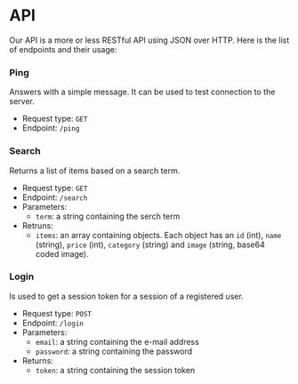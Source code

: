 # API
Our API is a more or less RESTful API using JSON over HTTP.
Here is the list of endpoints and their usage:

### Ping
Answers with a simple message. It can be used to test connection to the server.
* Request type: `GET`
* Endpoint: `/ping`

### Search
Returns a list of items based on a search term.
* Request type: `GET`
* Endpoint: `/search`
* Parameters:
	* `term`: a string containing the serch term
* Retruns:
	* `items`: an array containing objects. Each object has an `id` (int), `name` (string), `price` (int), `category` (string) and `image` (string, base64 coded image).

### Login
Is used to get a session token for a session of a registered user.
* Request type: `POST`
* Endpoint: `/login`
* Parameters:
	* `email`: a string containing the e-mail address
	* `password`: a string containing the password
* Returns:
	* `token`: a string containing the session token